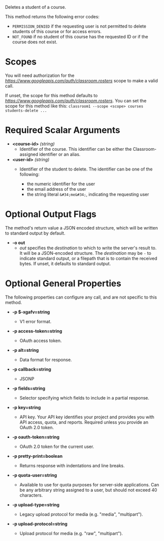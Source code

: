 Deletes a student of a course.

This method returns the following error codes:

* `PERMISSION_DENIED` if the requesting user is not permitted to delete
students of this course or for access errors.
* `NOT_FOUND` if no student of this course has the requested ID or if the
course does not exist.
# Scopes

You will need authorization for the *https://www.googleapis.com/auth/classroom.rosters* scope to make a valid call.

If unset, the scope for this method defaults to *https://www.googleapis.com/auth/classroom.rosters*.
You can set the scope for this method like this: `classroom1 --scope <scope> courses students-delete ...`
# Required Scalar Arguments
* **&lt;course-id&gt;** *(string)*
    - Identifier of the course.
        This identifier can be either the Classroom-assigned identifier or an
        alias.
* **&lt;user-id&gt;** *(string)*
    - Identifier of the student to delete. The identifier can be one of the
        following:
        
        * the numeric identifier for the user
        * the email address of the user
        * the string literal `&#34;me&#34;`, indicating the requesting user

# Optional Output Flags

The method's return value a JSON encoded structure, which will be written to standard output by default.

* **-o out**
    - *out* specifies the *destination* to which to write the server's result to.
      It will be a JSON-encoded structure.
      The *destination* may be `-` to indicate standard output, or a filepath that is to contain the received bytes.
      If unset, it defaults to standard output.
# Optional General Properties

The following properties can configure any call, and are not specific to this method.

* **-p $-xgafv=string**
    - V1 error format.

* **-p access-token=string**
    - OAuth access token.

* **-p alt=string**
    - Data format for response.

* **-p callback=string**
    - JSONP

* **-p fields=string**
    - Selector specifying which fields to include in a partial response.

* **-p key=string**
    - API key. Your API key identifies your project and provides you with API access, quota, and reports. Required unless you provide an OAuth 2.0 token.

* **-p oauth-token=string**
    - OAuth 2.0 token for the current user.

* **-p pretty-print=boolean**
    - Returns response with indentations and line breaks.

* **-p quota-user=string**
    - Available to use for quota purposes for server-side applications. Can be any arbitrary string assigned to a user, but should not exceed 40 characters.

* **-p upload-type=string**
    - Legacy upload protocol for media (e.g. &#34;media&#34;, &#34;multipart&#34;).

* **-p upload-protocol=string**
    - Upload protocol for media (e.g. &#34;raw&#34;, &#34;multipart&#34;).
